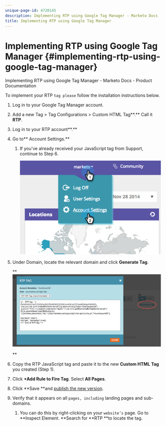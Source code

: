 ```yaml
---
unique-page-id: 4720145
description: Implementing RTP using Google Tag Manager - Marketo Docs - Product Documentation
title: Implementing RTP using Google Tag Manager
---
```


# Implementing RTP using Google Tag Manager {#implementing-rtp-using-google-tag-manager}

Implementing RTP using Google Tag Manager - Marketo Docs - Product Documentation

To implement your RTP `tag please` follow the installation instructions below.

1. Log in to your Google Tag Manager account.

1. Add a new Tag > Tag Configurations > Custom HTML Tag**.** Call it **RTP**.

1. Log in to your RTP account**.**

1. Go to** Account Settings.**

    1. If you've already received your JavaScript tag from Support, continue to Step 6.  
  
       ![](assets/image2014-11-30-15-3a19-3a21.png)

1. Under Domain, locate the relevant domain and click **Generate Tag**.  
  
   ** ![](assets/image2014-11-30-15-3a20-3a17.png)

   **

1. Copy the RTP JavaScript tag and paste it to the new **Custom HTML Tag** you created (Step 1).

1. Click **+Add Rule to Fire Tag**. Select **All Pages**.

1. Click **Save **and [publish the new version](https://support.google.com/tagmanager/answer/2699097?hl=en).

1. Verify that it appears on all `pages, including` landing pages and sub-domains.

    1. You can do this by right-clicking on your `website’s` page. Go to **Inspect Element. **Search for **RTP **to locate the tag.

